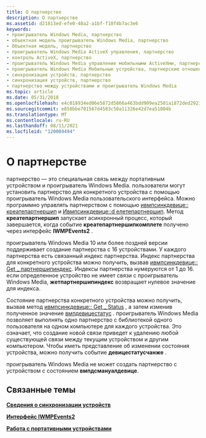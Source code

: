 ```yaml
---
title: О партнерстве
description: О партнерстве
ms.assetid: d21813ed-efe0-48a2-a1bf-f10f4b7ac3e6
keywords:
- проигрыватель Windows Media, партнерство
- объектная модель проигрыватель Windows Media, партнерство
- Объектная модель, партнерство
- проигрыватель Windows Media ActiveX управления, партнерство
- контроль ActiveX, партнерство
- проигрыватель Windows Media управление мобильными ActiveXми, партнерство
- проигрыватель Windows Media Мобильные устройства, партнерские отношения
- синхронизация устройств, партнерство
- синхронизация устройств, партнерство
- партнерство между устройствами и проигрыватель Windows Media
ms.topic: article
ms.date: 05/31/2018
ms.openlocfilehash: e4c018934ed06e5872d5866a463bdd909ea2501a1872ded29231be222572b2ae
ms.sourcegitcommit: e858bbe701567d4583c50a11326e42d7ea51804b
ms.translationtype: MT
ms.contentlocale: ru-RU
ms.lasthandoff: 08/11/2021
ms.locfileid: "120004494"
---
```

# <a name="about-partnerships"></a>О партнерстве

партнерство — это специальная связь между портативным устройством и проигрыватель Windows Media. пользователи могут установить партнерство для конкретного устройства с помощью проигрыватель Windows Media пользовательского интерфейса. Можно программно управлять партнерством с помощью [ивмпсинкдевице:: креатепартнершип](/previous-versions/windows/desktop/api/wmp/nf-wmp-iwmpsyncdevice-createpartnership) и [Ивмпсинкдевице::d елетепартнершип](/previous-versions/windows/desktop/api/wmp/nf-wmp-iwmpsyncdevice-deletepartnership). Метод **креатепартнершип** запускает асинхронный процесс, который завершается, когда событие **креатепартнершипкомплете** получено через интерфейс **IWMPEvents2** .

проигрыватель Windows Media 10 или более поздней версии поддерживает создание партнерства с 16 устройствами. У каждого партнерства есть связанный индекс партнерства. Индекс партнерства для конкретного устройства можно получить, вызвав [ивмпсинкдевице:: Get \_ партнершипиндекс](/previous-versions/windows/desktop/api/wmp/nf-wmp-iwmpsyncdevice-get_partnershipindex). Индексы партнерства нумеруются от 1 до 16. если определенное устройство не имеет связи с проигрыватель Windows Media, **жетпартнершипиндекс** возвращает нулевое значение для индекса.

Состояние партнерства конкретного устройства можно получить, вызвав метод [ивмпсинкдевице:: Get \_ Status](/previous-versions/windows/desktop/api/wmp/nf-wmp-iwmpsyncdevice-get_status) , а затем изменив полученное значение [вмпдевицестатус](/previous-versions/windows/desktop/api/wmp/ne-wmp-wmpdevicestatus) . проигрыватель Windows Media позволяет выполнять одно партнерство с библиотекой одного пользователя на одном компьютере для каждого устройства. Это означает, что создание новой связи приведет к удалению любой существующей связи между текущим устройством и другим компьютером. Чтобы иметь представление об изменении состояния устройства, можно получить событие **девицестатусчанже** .

проигрыватель Windows Media не может создать партнерство с устройством с состоянием **вмпдсмануалдевице**.

## <a name="related-topics"></a>Связанные темы

<dl> <dt>

[**Сведения о синхронизации устройств**](about-device-synchronization.md)
</dt> <dt>

[**Интерфейс IWMPEvents2**](/previous-versions/windows/desktop/api/wmp/nn-wmp-iwmpevents2)
</dt> <dt>

[**Работа с портативными устройствами**](working-with-portable-devices.md)
</dt> </dl>

 

 




